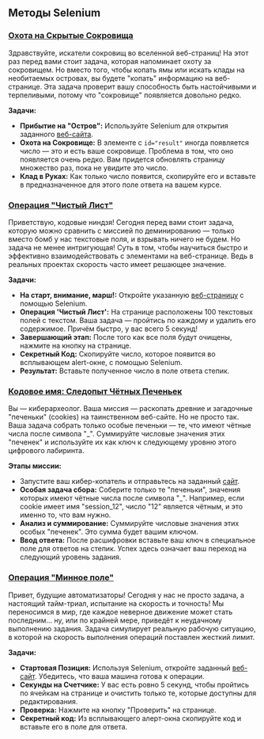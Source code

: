 ## Методы Selenium

### [Охота на Скрытые Сокровища](https://github.com/vypiemzalyubov/qa-automation/blob/main/Selenium/Selenium%20Python/2.%20Selenium%20methods/task_1.py)

Здравствуйте, искатели сокровищ во вселенной веб-страниц! На этот раз перед вами стоит задача, которая напоминает охоту за сокровищем. Но вместо того, чтобы копать ямы или искать клады на необитаемых островах, вы будете "копать" информацию на веб-странице. Эта задача проверит вашу способность быть настойчивыми и терпеливыми, потому что "сокровище" появляется довольно редко.

**Задачи:**
- **Прибытие на "Остров":** Используйте Selenium для открытия заданного [веб-сайта](https://parsinger.ru/methods/1/index.html).
- **Охота на Сокровище:** В элементе с `id="result"` иногда появляется число — это и есть ваше сокровище. Проблема в том, что оно появляется очень редко. Вам придется обновлять страницу множество раз, пока не увидите это число.
- **Клад в Руках:** Как только число появится, скопируйте его и вставьте в предназначенное для этого поле ответа на вашем курсе.

### [Операция "Чистый Лист"](https://github.com/vypiemzalyubov/qa-automation/blob/main/Selenium/Selenium%20Python/2.%20Selenium%20methods/task_2.py)

Приветствую, кодовые ниндзя! Сегодня перед вами стоит задача, которую можно сравнить с миссией по деминированию — только вместо бомб у нас текстовые поля, и взрывать ничего не будем. Но задача не менее интригующая! Суть в том, чтобы научиться быстро и эффективно взаимодействовать с элементами на веб-странице. Ведь в реальных проектах скорость часто имеет решающее значение.

**Задачи:**
- **На старт, внимание, марш!:** Откройте указанную [веб-страницу](https://parsinger.ru/selenium/5.5/1/1.html) с помощью Selenium. 
- **Операция 'Чистый Лист':** На странице расположены 100 текстовых полей с текстом. Ваша задача — пройтись по каждому и удалить его содержимое. Причём быстро, у вас всего 5 секунд!
- **Завершающий этап:** После того как все поля будут очищены, нажмите на кнопку на странице.
- **Секретный Код:** Скопируйте число, которое появится во всплывающем alert-окне, с помощью Selenium.
- **Результат:** Вставьте полученное число в поле ответа степик.

### [Кодовое имя: Следопыт Чётных Печеньек](https://github.com/vypiemzalyubov/qa-automation/blob/main/Selenium/Selenium%20Python/2.%20Selenium%20methods/task_3.py)

Вы — киберархеолог. Ваша миссия — раскопать древние и загадочные "печеньки" (cookies) на таинственном веб-сайте. Но не просто так. Ваша задача собрать только особые печеньки — те, что имеют чётные числа после символа "_". Суммируйте числовые значения этих "печенек" и используйте их как ключ к следующему уровню этого цифрового лабиринта.

**Этапы миссии:**
- Запустите ваш кибер-копатель и отправьтесь на заданный [сайт](https://parsinger.ru/methods/3/index.html).
- **Особая задача сбора:** Соберите только те "печеньки", значения которых имеют чётные числа после символа "_". Например, если cookie имеет имя "session_12", число "12" является чётным, и это именно то, что вам нужно.
- **Анализ и суммирование:** Суммируйте числовые значения этих особых "печенек". Это сумма будет вашим ключом.
- **Ввод ответа:** После расшифровки вставьте ваш ключ в специальное поле для ответов на степик. Успех здесь означает ваш переход на следующий уровень задания.

### [Операция "Минное поле"](https://github.com/vypiemzalyubov/qa-automation/blob/main/Selenium/Selenium%20Python/2.%20Selenium%20methods/task_4.py)

Привет, будущие автоматизаторы! Сегодня у нас не просто задача, а настоящий тайм-триал, испытание на скорость и точность! Мы переносимся в мир, где каждое неверное движение может стать последним... ну, или по крайней мере, приведёт к неудачному выполнению задания. Задача симулирует реальную рабочую ситуацию, в которой на скорость выполнения операций поставлен жесткий лимит.

**Задачи:**
- **Стартовая Позиция:** Используя Selenium, откройте заданный [веб-сайт](https://parsinger.ru/selenium/5.5/2/1.html). Убедитесь, что ваша машина готова к операции.
- **Секунды на Счетчике:** У вас есть ровно 5 секунд, чтобы пройтись по ячейкам на странице и очистить только те, которые доступны для редактирования.
- **Проверка:** Нажмите на кнопку "Проверить" на странице.
- **Секретный код:** Из всплывающего алерт-окна скопируйте код и вставьте его в поле для ответа.
